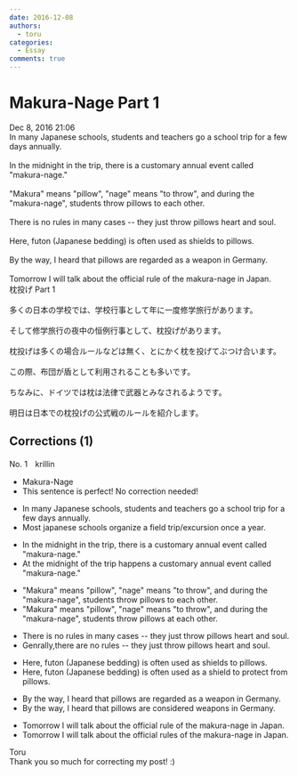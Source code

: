 ```yaml
---
date: 2016-12-08
authors:
  - toru
categories:
  - Essay
comments: true
---
```


# Makura-Nage Part 1
<div class="date">Dec 8, 2016 21:06</div>
<div id="post"><div id="body_show_ori">
In many Japanese schools, students and teachers go a school trip for a few days annually.<br/><br/>In the midnight in the trip, there is a customary annual event called "makura-nage."<br/><br/>"Makura" means "pillow", "nage" means "to throw", and during the "makura-nage", students throw pillows to each other.<br/><br/>There is no rules in many cases -- they just throw pillows heart and soul.<br/><br/>Here, futon (Japanese bedding) is often used as shields to pillows.<br/><br/>By the way, I heard that pillows are regarded as a weapon in Germany.<br/><br/>Tomorrow I will talk about the official rule of the makura-nage in Japan.
</div></div>

<!-- more -->

<div id="post_ja"><div id="body_show_mo">
枕投げ Part 1<br/><br/>多くの日本の学校では、学校行事として年に一度修学旅行があります。<br/><br/>そして修学旅行の夜中の恒例行事として、枕投げがあります。<br/><br/>枕投げは多くの場合ルールなどは無く、とにかく枕を投げてぶつけ合います。<br/><br/>この際、布団が盾として利用されることも多いです。<br/><br/>ちなみに、ドイツでは枕は法律で武器とみなされるようです。<br/><br/>明日は日本での枕投げの公式戦のルールを紹介します。
</div></div>

## Corrections (1)
<div id="block"><div class="first_name"> No. 1　<span class="just_name">krillin</span></div><div id="block2">
<ul class="correction_field">
<li class="incorrect">Makura-Nage</li>
<li class="corrected perfect">This sentence is perfect! No correction needed!</li>
</ul>
<ul class="correction_field">
<li class="incorrect">In many Japanese schools, students and teachers go a school trip for a few days annually.</li>
<li class="corrected correct">
Most japanese schools organize a field trip/excursion once a year.
</li>
</ul>
<ul class="correction_field">
<li class="incorrect">In the midnight in the trip, there is a customary annual event called "makura-nage."</li>
<li class="corrected correct">
<span class="f_red">At the </span>midnight of the trip happens a customary annual event called "makura-nage."
</li>
</ul>
<ul class="correction_field">
<li class="incorrect">"Makura" means "pillow", "nage" means "to throw", and during the "makura-nage", students throw pillows to each other.</li>
<li class="corrected correct">
"Makura" means "pillow", "nage" means "to throw", and during the "makura-nage", students throw pillows <span class="f_red">at</span> each other.
</li>
</ul>
<ul class="correction_field">
<li class="incorrect">There is no rules in many cases -- they just throw pillows heart and soul.</li>
<li class="corrected correct">
<span class="f_blue">Genrally,t</span>here <span class="f_red">are</span> no rules -- they just throw pillows heart and soul.
</li>
</ul>
<ul class="correction_field">
<li class="incorrect">Here, futon (Japanese bedding) is often used as shields to pillows.</li>
<li class="corrected correct">
Here, futon (Japanese bedding) is often used as a shield to protect from pillows.
</li>
</ul>
<ul class="correction_field">
<li class="incorrect">By the way, I heard that pillows are regarded as a weapon in Germany.</li>
<li class="corrected correct">
By the way, I heard that pillows are considered weapons in Germany.
</li>
</ul>
<ul class="correction_field">
<li class="incorrect">Tomorrow I will talk about the official rule of the makura-nage in Japan.</li>
<li class="corrected correct">
Tomorrow I will talk about the official rules of the makura-nage in Japan.
</li>
</ul>
</div><div class="name"><span class="just_name">Toru</span><br>
Thank you so much for correcting my post! :)
</div>
</div>
